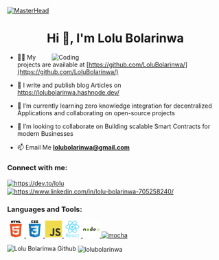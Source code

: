 [![MasterHead](https://user-images.githubusercontent.com/10498744/210012254-234538ff-d198-48aa-8964-37e6fd45d227.gif)](https://lolubolarinwa.com)
<h1 align="center">Hi 👋, I'm Lolu Bolarinwa</h1>
<img align="right" alt="Coding" width="400" src="https://cdn.dribbble.com/users/1162077/screenshots/3848914/programmer.gif">

- 👨‍💻 My projects are available at [https://github.com/LoluBolarinwa/](https://github.com/LoluBolarinwa/)

- 📝 I write and publish blog Articles on https://lolubolarinwa.hashnode.dev/
- 🌱 I’m currently learning zero knowledge integration for decentralized Applications and collaborating on open-source projects
- 💞️ I’m looking to collaborate on Building scalable Smart Contracts for modern Businesses
- 📫 Email Me **lolubolarinwa@gmail.com**

<h3 align="left">Connect with me:</h3>
<p align="left">
<a href="https://dev.to/https://dev.to/lolu" target="blank"><img align="center" src="https://raw.githubusercontent.com/rahuldkjain/github-profile-readme-generator/master/src/images/icons/Social/devto.svg" alt="https://dev.to/lolu" height="30" width="40" /></a>
<a href="https://linkedin.com/in/https://www.linkedin.com/in/lolu-bolarinwa-705258240/" target="blank"><img align="center" src="https://raw.githubusercontent.com/rahuldkjain/github-profile-readme-generator/master/src/images/icons/Social/linked-in-alt.svg" alt="https://www.linkedin.com/in/lolu-bolarinwa-705258240/" height="30" width="40" /></a>
</p>

<h3 align="left">Languages and Tools:</h3>


<p align="left"> 
  <a href="https://www.w3.org/html/" target="_blank" rel="noreferrer"> <img src="https://raw.githubusercontent.com/devicons/devicon/master/icons/html5/html5-original-wordmark.svg" alt="html5" width="40" height="40"/> </a>   <a href="https://www.w3schools.com/css/" target="_blank" rel="noreferrer"> <img src="https://raw.githubusercontent.com/devicons/devicon/master/icons/css3/css3-original-wordmark.svg" alt="css3" width="40" height="40"/> </a> <a href="https://developer.mozilla.org/en-US/docs/Web/JavaScript" target="_blank" rel="noreferrer"> <img src="https://raw.githubusercontent.com/devicons/devicon/master/icons/javascript/javascript-original.svg" alt="javascript" width="40" height="40"/> </a>  <a href="https://reactjs.org/" target="_blank" rel="noreferrer"> <img src="https://raw.githubusercontent.com/devicons/devicon/master/icons/react/react-original-wordmark.svg" alt="react" width="40" height="40"/> </a>
<a href="https://nodejs.org" target="_blank" rel="noreferrer"> <img src="https://raw.githubusercontent.com/devicons/devicon/master/icons/nodejs/nodejs-original-wordmark.svg" alt="nodejs" width="40" height="40"/> </a>  <a href="https://mochajs.org" target="_blank" rel="noreferrer"> <img src="https://www.vectorlogo.zone/logos/mochajs/mochajs-icon.svg" alt="mocha" width="40" height="40"/> </a>  </p>

<p><img align="left" alt="Lolu Bolarinwa Github" src="https://github-readme-stats.vercel.app/api/top-langs?username=lolubolarinwa&show_icons=true&locale=en&layout=compact&theme=tokyonight" alt="lolubolarinwa" /></p> 

<p>&nbsp;<img align="center" src="https://github-readme-stats.vercel.app/api?username=lolubolarinwa&hide=contribs,pr,issues&show_icons=true&theme=tokyonight&locale=en" alt="lolubolarinwa" /></p>


<!---
LoluBolarinwa/LoluBolarinwa is a ✨ special ✨ repository because its `README.md` (this file) appears on your GitHub profile.
You can click the Preview link to take a look at your changes.
--->
